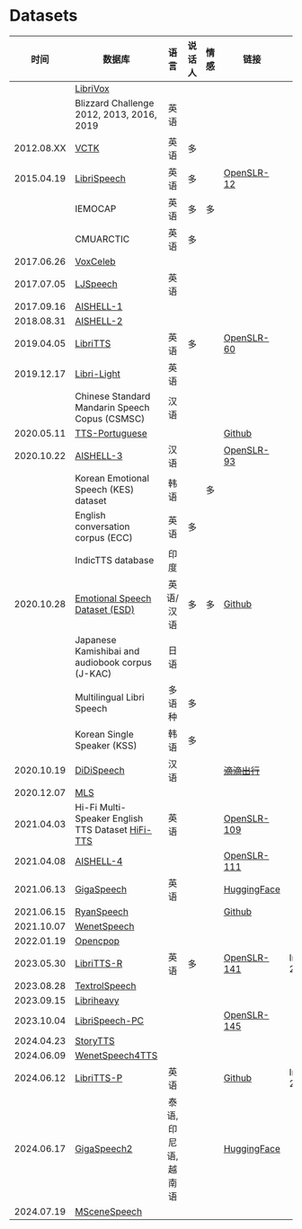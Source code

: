 # Datasets

|时间|数据库|语言|说话人|情感|链接|发表|
|:-:|---|:-:|:-:|:-:|---|---|
||[LibriVox](LibriVox.md)|
||Blizzard Challenge 2012, 2013, 2016, 2019| 英语 |  | |
|2012.08.XX|[VCTK](2012.08.00_VCTK.md)|英语|多||
|2015.04.19|[LibriSpeech](2015.04.19_LibriSpeech.md)|英语|多||[OpenSLR-12](https://www.openslr.org/12/)|
||IEMOCAP|英语|多|多|
||CMUARCTIC|英语|多||
|2017.06.26|[VoxCeleb](2017.06.26_VoxCeleb.md)|||
|2017.07.05|[LJSpeech](2017.07.05_LJSpeech.md)|英语|||
|2017.09.16|[AISHELL-1](2017.09.16_AISHELL-1.md)|
|2018.08.31|[AISHELL-2](2018.08.31_AISHELL-2.md)|
|2019.04.05|[LibriTTS](2019.04.05_LibriTTS.md)|英语|多||[OpenSLR-60](https://www.openslr.org/60)|
|2019.12.17|[Libri-Light](2019.12.17_Libri-Light.md)|英语|
||Chinese Standard Mandarin Speech Copus (CSMSC) | 汉语| 
|2020.05.11|[TTS-Portuguese](2020.05.11_TTS-Portuguese.md)||||[Github](https://github.com/Edresson/TTS-Portuguese-Corpus)|
|2020.10.22|[AISHELL-3](2020.10.22_AISHELL-3.md)|汉语|||[OpenSLR-93](https://openslr.org/93/)|
||Korean Emotional Speech (KES) dataset|韩语||多|
||English conversation corpus (ECC)|英语|多||
||IndicTTS database |印度|||
|2020.10.28|[Emotional Speech Dataset (ESD)](2020.10.28_ESD.md)|英语/汉语|多|多|[Github](https://github.com/HLTSingapore/Emotional-Speech-Data)|
||Japanese Kamishibai and audiobook corpus (J-KAC)|日语|||
||Multilingual Libri Speech|多语种|多||
||Korean Single Speaker (KSS) | 韩语 |多||
|2020.10.19|[DiDiSpeech](2020.10.19_DiDiSpeech.md)|汉语|||~~[滴滴出行](https://outreach.didichuxing.com/research/opendata/)~~||
|2020.12.07|[MLS](2020.12.07_MLS.md)|
|2021.04.03|Hi-Fi Multi-Speaker English TTS Dataset [HiFi-TTS](2021.04.03_Hi-Fi_TTS.md)|英语|||[OpenSLR-109](https://www.openslr.org/109/)||
|2021.04.08|[AISHELL-4](2021.04.08_AISHELL-4.md)||||[OpenSLR-111](https://www.openslr.org/111/)|
|2021.06.13|[GigaSpeech](2021.06.13_GigaSpeech.md)|英语|||[HuggingFace](https://huggingface.co/datasets/speechcolab/gigaspeech)|
|2021.06.15|[RyanSpeech](2021.06.15_RyanSpeech.md)||||[Github](https://github.com/roholazandie/ryan-tts)|
|2021.10.07|[WenetSpeech](2021.10.07_WenetSpeech.md)|
|2022.01.19|[Opencpop](2022.01.19_Opencpop.md)|
|2023.05.30|[LibriTTS-R](2023.05.30_LibriTTS-R.md)|英语|多||[OpenSLR-141](https://www.openslr.org/141/)|InterSpeech 2023|
|2023.08.28|[TextrolSpeech](2023.08.28_TextrolSpeech.md)|
|2023.09.15|[Libriheavy](2023.09.15_Libriheavy.md)|
|2023.10.04|[LibriSpeech-PC](2023.10.04_LibriSpeech-PC.md)||||[OpenSLR-145](https://openslr.org/145/)|
|2024.04.23|[StoryTTS](2024.04.23_StoryTTS.md)|
|2024.06.09|[WenetSpeech4TTS](2024.06.09_WenetSpeech4TTS.md)|
|2024.06.12|[LibriTTS-P](2024.06.12_LibriTTS-P.md)|英语|||[Github](https://github.com/line/libritts-p)|InterSpeech 2024|
|2024.06.17|[GigaSpeech2](2024.06.17_GigaSpeech2.md)|泰语,印尼语,越南语|||[HuggingFace](https://huggingface.co/datasets/speechcolab/gigaspeech2)||
|2024.07.19|[MSceneSpeech](2024.07.19_MSceneSpeech.md)|

